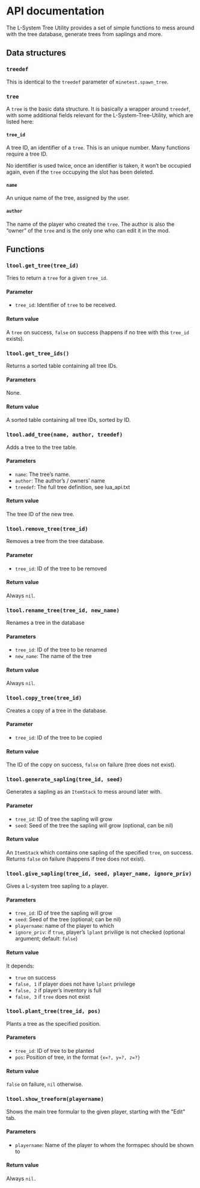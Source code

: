 # API documentation
The L-System Tree Utility provides a set of simple functions to mess around with the tree database, generate trees from saplings and more.



## Data structures
### `treedef`
This is identical to the `treedef` parameter of `minetest.spawn_tree`.

### `tree`
A `tree` is the basic data structure. It is basically a wrapper around `treedef`, with some additional fields relevant for the L-System-Tree-Utility, which are listed here:

#### `tree_id`
A tree ID, an identifier of a `tree`. This is an unique number. Many functions require a tree ID.

No identifier is used twice, once an identifier is taken, it won’t be occupied again, even if the `tree` occupying the slot has been deleted.

#### `name`
An unique name of the tree, assigned by the user.

#### `author`
The name of the player who created the `tree`. The author is also the “owner” of the `tree` and is the only one who can edit it in the mod.



## Functions
### `ltool.get_tree(tree_id)`
Tries to return a `tree` for a given `tree_id`.

#### Parameter
* `tree_id`: Identifier of `tree` to be received.

#### Return value
A `tree` on success, `false` on success (happens if no tree with this `tree_id` exists).



### `ltool.get_tree_ids()`
Returns a sorted table containing all tree IDs.

#### Parameters
None.

#### Return value
A sorted table containing all tree IDs, sorted by ID.



### `ltool.add_tree(name, author, treedef)`
Adds a tree to the tree table.

#### Parameters
* `name`: The tree’s name.
* `author`: The author’s / owners’ name
* `treedef`: The full tree definition, see lua_api.txt

#### Return value
The tree ID of the new tree.



### `ltool.remove_tree(tree_id)`
Removes a tree from the tree database.

#### Parameter
* `tree_id`: ID of the tree to be removed

#### Return value
Always `nil`.


### `ltool.rename_tree(tree_id, new_name)`
Renames a tree in the database

#### Parameters
* `tree_id`: ID of the tree to be renamed
* `new_name`: The name of the tree

#### Return value
Always `nil`.



### `ltool.copy_tree(tree_id)`
Creates a copy of a tree in the database.

#### Parameter
* `tree_id`: ID of the tree to be copied

#### Return value
The ID of the copy on success,
`false` on failure (tree does not exist).



### `ltool.generate_sapling(tree_id, seed)`
Generates a sapling as an `ItemStack` to mess around later with.

#### Parameter
* `tree_id`: ID of tree the sapling will grow
* `seed`: Seed of the tree the sapling will grow (optional, can be nil)
	
#### Return value
An `ItemStack` which contains one sapling of the specified `tree`, on success.
Returns `false` on failure (happens if tree does not exist).



### `ltool.give_sapling(tree_id, seed, player_name, ignore_priv)`
Gives a L-system tree sapling to a player.

#### Parameters
 * `tree_id`: ID of tree the sapling will grow
 * `seed`: Seed of the tree (optional; can be nil)
 * `playername`: name of the player to which
 * `ignore_priv`: if `true`, player’s `lplant` privilige is not checked (optional argument; default: `false`)

#### Return value
It depends:

* `true` on success
* `false, 1` if player does not have `lplant` privilege
* `false, 2` if player’s inventory is full
* `false, 3` if `tree` does not exist



### `ltool.plant_tree(tree_id, pos)`
Plants a tree as the specified position.

#### Parameters
* `tree_id`: ID of tree to be planted
* `pos`: Position of tree, in the format `{x=?, y=?, z=?}`

#### Return value
`false` on failure, `nil` otherwise.



### `ltool.show_treeform(playername)`
Shows the main tree formular to the given player, starting with the "Edit" tab.

#### Parameters
* `playername`: Name of the player to whom the formspec should be shown to

#### Return value
Always `nil.`
